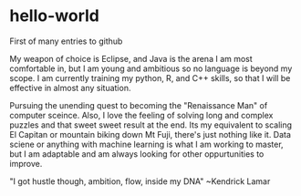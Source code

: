 # hello-world
First of many entries to github

My weapon of choice is Eclipse, and Java is the arena I am most comfortable in, but I am young and ambitious so no language is beyond my scope. I am currently training my python, R, and C++ skills, so that I will be effective in almost any situation.

Pursuing the unending quest to becoming the "Renaissance Man" of computer sceince. Also, I love the feeling of solving long and complex puzzles and that sweet sweet result at the end. Its my equivalent to scaling El Capitan or mountain biking down Mt Fuji, there's just nothing like it. Data sciene or anything with machine learning is what I am working to master, but I am adaptable and am always looking for other oppurtunities to improve.

"I got hustle though, ambition, flow, inside my DNA" ~Kendrick Lamar
